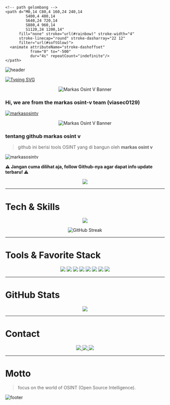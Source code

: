 <!-- Wavy neon line -->
<p align="center">
  <svg width="100%" height="28" viewBox="0 0 1200 28" xmlns="http://www.w3.org/2000/svg">
    <defs>
      <linearGradient id="rainbow" x1="0%" y1="0%" x2="100%" y2="0%">
        <stop offset="0%"   stop-color="#00E5FF"/>
        <stop offset="50%"  stop-color="#7CFF00"/>
        <stop offset="100%" stop-color="#FF00FF"/>
      </linearGradient>
      <filter id="softGlow">
        <feGaussianBlur stdDeviation="4" result="b"/>
        <feMerge><feMergeNode in="b"/><feMergeNode in="SourceGraphic"/></feMerge>
      </filter>
    </defs>

    <!-- path gelombang -->
    <path d="M0,14 C80,4 160,24 240,14
             S400,4 480,14
             S640,24 720,14
             S880,4 960,14
             S1120,24 1200,14"
          fill="none" stroke="url(#rainbow)" stroke-width="4"
          stroke-linecap="round" stroke-dasharray="22 12"
          filter="url(#softGlow)">
      <animate attributeName="stroke-dashoffset"
               from="0" to="-500"
               dur="4s" repeatCount="indefinite"/>
    </path>
  </svg>
</p>

![header](https://capsule-render.vercel.app/api?type=waving&color=D7B899&height=200&section=header&text=MARKAS%20OSINT%20V&fontColor=3E2723&fontSize=40&animation=fadeIn)

[![Typing SVG](https://readme-typing-svg.herokuapp.com?color=B8860B&lines=Initializing+Profile...;Welcome+to+Markas+Osint+v;Github+markasosintv)](https://git.io/typing-svg)

<p align="center">
  <img src="https://c.top4top.io/p_3522bvju50.jpg" alt="Markas Osint V Banner" />
</p>

### Hi, we are from the  markas osint-v team (viasec0129)

<p align="left"> 
  <a href="https://github.com/ryo-ma/github-profile-trophy">
    <img src="https://github-profile-trophy.vercel.app/?username=markasosintv&theme=gruvbox" alt="markasosintv" />
  </a> 
</p>

<p align="center">
  <img src="https://a.top4top.io/p_3522zc2660.jpg" alt="Markas Osint V Banner" />
</p>

### tentang github markas osint v  

> github ini berisi tools OSINT yang di bangun oleh **markas osint v**  

<p align="left"> 
  <img src="https://komarev.com/ghpvc/?username=markasosintv&label=Profile%20views&color=D7B899&style=flat" alt="markasosintv" /> 
</p>

**⚠ Jangan cuma dilihat aja, follow Github-nya agar dapat info update terbaru! ⚠**

<p align="center">
  <img src="https://github-readme-stats.vercel.app/api/top-langs/?username=markasosintv&layout=compact&bg_color=000000&title_color=D7B899&text_color=ffffff&border_color=3E2723" />
</p>

---

# Tech & Skills
<p align="center">
  <a href="https://skillicons.dev">
    <img src="https://skillicons.dev/icons?i=bash,github,kali,linux,redhat,py" />
  </a>
</p>

<p align="center">
  <img src="https://streak-stats.demolab.com?user=markasosintv&theme=dark&background=000000&ring=D7B899&fire=B8860B&currStreakLabel=B8860B&currStreakNum=ffffff&sideNums=ffffff&dates=D7B899&sideLabels=ffffff" alt="GitHub Streak" />
</p>

---

# Tools & Favorite Stack
<p align="center">
  <img src="https://img.shields.io/badge/Brave-3E2723?style=for-the-badge&logo=Brave&logoColor=white" />
  <img src="https://img.shields.io/badge/Tor_Browser-D7B899?style=for-the-badge&logo=Tor-Browser&logoColor=3E2723" />
  <img src="https://img.shields.io/badge/tmux-3E2723?style=for-the-badge&logo=tmux&logoColor=white" />
  <img src="https://img.shields.io/badge/GIT-B8860B?style=for-the-badge&logo=git&logoColor=white" />
  <img src="https://img.shields.io/badge/GitHub-000000?style=for-the-badge&logo=github&logoColor=D7B899" />
  <img src="https://img.shields.io/badge/Wireshark-3E2723?style=for-the-badge&logo=Wireshark&logoColor=white" />
  <img src="https://img.shields.io/badge/burpsuite-D7B899?style=for-the-badge&logo=burpsuite&logoColor=3E2723" />
  <img src="https://img.shields.io/badge/metasploit-B8860B?style=for-the-badge&logo=metasploit&logoColor=white" />
</p>

---

# GitHub Stats
<p align="center">
  <img src="https://github-readme-stats.vercel.app/api?username=markasosintv&show_icons=true&bg_color=000000&title_color=D7B899&text_color=ffffff&icon_color=B8860B&border_color=3E2723" />
</p>

---

# Contact
<p align="center">
  <a href="https://t.me/viasec0129">
    <img src="https://img.shields.io/badge/Owner-@viasec0129-3E2723?style=for-the-badge&logo=telegram&logoColor=white" />
  </a>
  <a href="https://t.me/markasosintv">
    <img src="https://img.shields.io/badge/Grup-markasosintv-D7B899?style=for-the-badge&logo=telegram&logoColor=3E2723" />
  </a>
  <a href="https://linktr.ee/linklengkapkami">
    <img src="https://img.shields.io/badge/Linktree-Full_Link-B8860B?style=for-the-badge&logo=linktree&logoColor=white" />
  </a>
</p>

---

#  Motto
> focus on the world of OSINT (Open Source Intelligence).

![footer](https://capsule-render.vercel.app/api?type=waving&color=D7B899&height=150&section=footer&fontColor=3E2723)